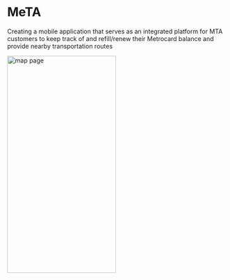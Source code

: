 # MeTA
Creating a mobile application that serves as an integrated platform for MTA customers to keep track of and refill/renew their Metrocard balance and provide nearby transportation routes

<img width="250" height="500" alt="map page" src="https://user-images.githubusercontent.com/34731628/80267879-5db83080-8671-11ea-9568-10ae5277676e.png">

